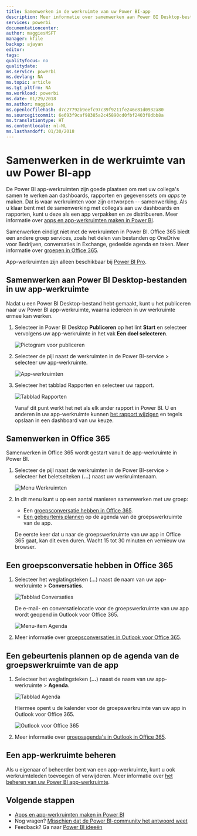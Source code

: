 ```yaml
---
title: Samenwerken in de werkruimte van uw Power BI-app
description: Meer informatie over samenwerken aan Power BI Desktop-bestanden in de werkruimte van uw app en met Office 365-services, zoals het delen van bestanden op OneDrive voor Bedrijven, conversaties in Exchange, agenda en taken.
services: powerbi
documentationcenter: 
author: maggiesMSFT
manager: kfile
backup: ajayan
editor: 
tags: 
qualityfocus: no
qualitydate: 
ms.service: powerbi
ms.devlang: NA
ms.topic: article
ms.tgt_pltfrm: NA
ms.workload: powerbi
ms.date: 01/29/2018
ms.author: maggies
ms.openlocfilehash: d7c27792b9eefc97c39f9211fe246e81d0932a80
ms.sourcegitcommit: 6e693f9caf98385a2c45890cd0fbf2403f0dbb8a
ms.translationtype: HT
ms.contentlocale: nl-NL
ms.lasthandoff: 01/30/2018
---
```

# <a name="collaborate-in-your-power-bi-app-workspace"></a>Samenwerken in de werkruimte van uw Power BI-app
De Power BI app-werkruimten zijn goede plaatsen om met uw collega's samen te werken aan dashboards, rapporten en gegevenssets om *apps* te maken. Dat is waar werkruimten voor zijn ontworpen -- samenwerking. Als u klaar bent met de samenwerking met collega’s aan uw dashboards en rapporten, kunt u deze als een app verpakken en ze distribueren. Meer informatie over [apps en app-werkruimten maken in Power BI](service-create-distribute-apps.md). 

Samenwerken eindigt niet met de werkruimten in Power BI. Office 365 biedt een andere groep services, zoals het delen van bestanden op OneDrive voor Bedrijven, conversaties in Exchange, gedeelde agenda en taken. Meer informatie over [groepen in Office 365](https://support.office.com/article/Create-a-group-in-Office-365-7124dc4c-1de9-40d4-b096-e8add19209e9).

App-werkruimten zijn alleen beschikbaar bij [Power BI Pro](service-free-vs-pro.md).

## <a name="collaborate-on-power-bi-desktop-files-in-your-app-workspace"></a>Samenwerken aan Power BI Desktop-bestanden in uw app-werkruimte
Nadat u een Power BI Desktop-bestand hebt gemaakt, kunt u het publiceren naar uw Power BI app-werkruimte, waarna iedereen in uw werkruimte ermee kan werken.

1. Selecteer in Power BI Desktop **Publiceren** op het lint **Start** en selecteer vervolgens uw app-werkruimte in het vak **Een doel selecteren**.
   
    ![Pictogram voor publiceren](media/service-collaborate-power-bi-workspace/power-bi-group-publish-pbix.png)
2. Selecteer de pijl naast de werkruimten in de Power BI-service > selecteer uw app-werkruimte.
   
    ![App-werkruimten](media/service-collaborate-power-bi-workspace/power-bi-workspace-nav-arrow.png)
3. Selecteer het tabblad Rapporten en selecteer uw rapport.
   
    ![Tabblad Rapporten](media/service-collaborate-power-bi-workspace/power-bi-workspace-report.png)
   
    Vanaf dit punt werkt het net als elk ander rapport in Power BI. U en anderen in uw app-werkruimte kunnen [het rapport wijzigen](service-reports.md) en tegels opslaan in een dashboard van uw keuze.

## <a name="collaborate-in-office-365"></a>Samenwerken in Office 365
Samenwerken in Office 365 wordt gestart vanuit de app-werkruimte in Power BI.

1. Selecteer de pijl naast de werkruimten in de Power BI-service > selecteer het beletselteken (**…**) naast uw werkruimtenaam. 
   
   ![Menu Werkruimten](media/service-collaborate-power-bi-workspace/power-bi-app-ellipsis.png)
2. In dit menu kunt u op een aantal manieren samenwerken met uw groep: 
   
   * Een [groepsconversatie hebben in Office 365](service-collaborate-power-bi-workspace.md#have-a-group-conversation-in-office-365).
   * [Een gebeurtenis plannen](service-collaborate-power-bi-workspace.md#schedule-an-event-on-the-group-workspace-calendar) op de agenda van de groepswerkruimte van de app.
   
   De eerste keer dat u naar de groepswerkruimte van uw app in Office 365 gaat, kan dit even duren. Wacht 15 tot 30 minuten en vernieuw uw browser.

## <a name="have-a-group-conversation-in-office-365"></a>Een groepsconversatie hebben in Office 365
1. Selecteer het weglatingsteken (...) naast de naam van uw app-werkruimte \> **Conversaties**. 
   
    ![Tabblad Conversaties](media/service-collaborate-power-bi-workspace/power-bi-app-ellipsis.png)
   
   De e-mail- en conversatielocatie voor de groepswerkruimte van uw app wordt geopend in Outlook voor Office 365.
   
   ![Menu-item Agenda](media/service-collaborate-power-bi-workspace/pbi_grps_o365convo.png)
2. Meer informatie over [groepsconversaties in Outlook voor Office 365](https://support.office.com/Article/Have-a-group-conversation-a0482e24-a769-4e39-a5ba-a7c56e828b22).

## <a name="schedule-an-event-on-the-apps-group-workspace-calendar"></a>Een gebeurtenis plannen op de agenda van de groepswerkruimte van de app
1. Selecteer het weglatingsteken (**…**) naast de naam van uw app-werkruimte \> **Agenda**. 
   
   ![Tabblad Agenda](media/service-collaborate-power-bi-workspace/power-bi-app-ellipsis.png)
   
   Hiermee opent u de kalender voor de groepswerkruimte van uw app in Outlook voor Office 365.
   
   ![Outlook voor Office 365](media/service-collaborate-power-bi-workspace/pbi_grps_o365_calendar.png)
2. Meer informatie over [groepsagenda's in Outlook in Office 365](https://support.office.com/Article/Add-edit-and-subscribe-to-group-events-0cf1ad68-1034-4306-b367-d75e9818376a).

## <a name="manage-an-app-workspace"></a>Een app-werkruimte beheren
Als u eigenaar of beheerder bent van een app-werkruimte, kunt u ook werkruimteleden toevoegen of verwijderen. Meer informatie over [het beheren van uw Power BI app-werkruimte](service-manage-app-workspace-in-power-bi-and-office-365.md).

## <a name="next-steps"></a>Volgende stappen
* [Apps en app-werkruimten maken in Power BI](service-create-distribute-apps.md)
* Nog vragen? [Misschien dat de Power BI-community het antwoord weet](http://community.powerbi.com/)
* Feedback? Ga naar [Power BI ideeën](https://ideas.powerbi.com/forums/265200-power-bi)

